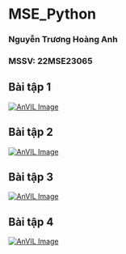 # MSE_Python
### Nguyễn Trương Hoàng Anh
### MSSV: 22MSE23065

## Bài tập 1
[![AnVIL Image](https://colab.research.google.com/assets/colab-badge.svg)](https://colab.research.google.com/drive/1iYKqP0s6DsdCptLiIt4BuIjEsbNd2LwM?usp=sharing)

## Bài tập 2
[![AnVIL Image](https://colab.research.google.com/assets/colab-badge.svg)](https://colab.research.google.com/drive/1RMfJzYMm4eiY3OFwJZwyVX6qo0z5PH_X?usp=sharing)

## Bài tập 3
[![AnVIL Image](https://colab.research.google.com/assets/colab-badge.svg)](https://colab.research.google.com/drive/1d1lcc1F11gK9qkQjIAgbaaYlDFKHQ1-Y?usp=sharing)

## Bài tập 4
[![AnVIL Image](https://colab.research.google.com/assets/colab-badge.svg)](https://colab.research.google.com/drive/1nRXG-GhH7UwCysirYQz2VGKHn_F8lYqg?usp=sharing)
